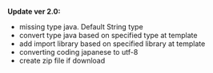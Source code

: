 **Update ver 2.0:**
- missing type java. Default String type
- convert type java based on specified type at template
- add import library based on specified library at template
- converting coding japanese to utf-8
- create zip file if download
